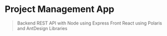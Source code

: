 # Project Management App

> Backend 
REST API with Node using Express
> Front 
React using Polaris and AntDesign Libraries
